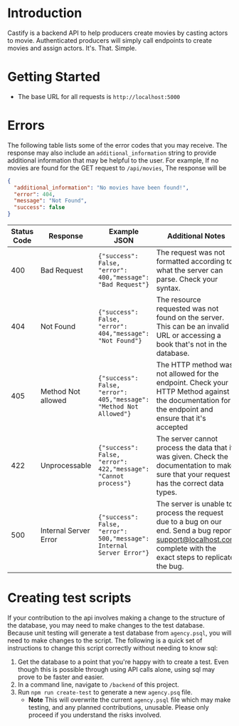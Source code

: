 # Introduction

Castify is a backend API to help producers create movies by casting actors to movie. Authenticated producers will simply call endpoints to create movies and assign actors. It's. That. Simple.

# Getting Started 

* The base URL for all requests is `http://localhost:5000`

# Errors

The following table lists some of the error codes that you may receive. The response may also include an `additional_information` string to provide additional information that may be helpful to the user. For example, If no movies are found for the GET request to `/api/movies`, The response will be 

```json
{
  "additional_information": "No movies have been found!", 
  "error": 404, 
  "message": "Not Found", 
  "success": false
}
```

| Status Code | Response | Example JSON | Additional Notes
|---|---|---|---|
| 400 | Bad Request | `{"success": False, "error": 400,"message": "Bad Request"}` | The request was not formatted according to what the server can parse. Check your syntax. |
| 404 | Not Found | `{"success": False, "error": 404,"message": "Not Found"}` | The resource requested was not found on the server. This can be an invalid URL or accessing a book that's not in the database. |
| 405 | Method Not allowed | `{"success": False, "error": 405,"message": "Method Not Allowed"}` | The HTTP method was not allowed for the endpoint. Check your HTTP Method against the documentation for the endpoint and ensure that it's accepted
| 422 | Unprocessable | `{"success": False, "error": 422,"message": "Cannot process"}` | The server cannot process the data that it was given. Check the documentation to make sure that your request has the correct data types. |
| 500 | Internal Server Error | `{"success": False, "error": 500,"message": Internal Server Error"}` | The server is unable to process the request due to a bug on our end. Send a bug report support@localhost.com complete with the exact steps to replicate the bug. |

# Creating test scripts

If your contribution to the api involves making a change to the structure of the database, you may need to make changes to the test database. Because unit testing will generate a test database from `agency.psql`, you will need to make changes to the script. The following is a quick set of instructions to change this script correctly without needing to know sql:

1. Get the database to a point that you're happy with to create a test. Even though this is possible through using API calls alone, using sql may prove to be faster and easier.
2. In a command line, navigate to `/backend` of this project.
3. Run `npm run create-test` to generate a new `agency.psq` file.
    * **Note** This will overwrite the current `agency.psql` file which may make testing, and any planned contributions, unusable. Please only proceed if you understand the risks involved.